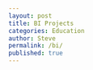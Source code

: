 ```yaml
---
layout: post
title: BI Projects
categories: Education
author: Steve
permalink: /bi/
published: true
---
```


